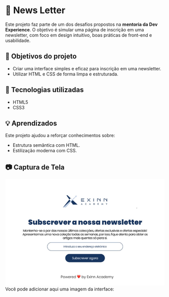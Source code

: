 # 📰 News Letter

Este projeto faz parte de um dos desafios propostos na **mentoria da Dev Experience**. O objetivo é simular uma página de inscrição em uma newsletter, com foco em design intuitivo, boas práticas de front-end e usabilidade.

## 📌 Objetivos do projeto

- Criar uma interface simples e eficaz para inscrição em uma newsletter.
- Utilizar HTML e CSS de forma limpa e estruturada.

## 🚀 Tecnologias utilizadas

- HTML5
- CSS3

## 💡 Aprendizados

Este projeto ajudou a reforçar conhecimentos sobre:
- Estrutura semântica com HTML.
- Estilização moderna com CSS.

## 📷 Captura de Tela

![Preview da News Letter](img/preview/newsletter.jpeg)
Você pode adicionar aqui uma imagem da interface:
